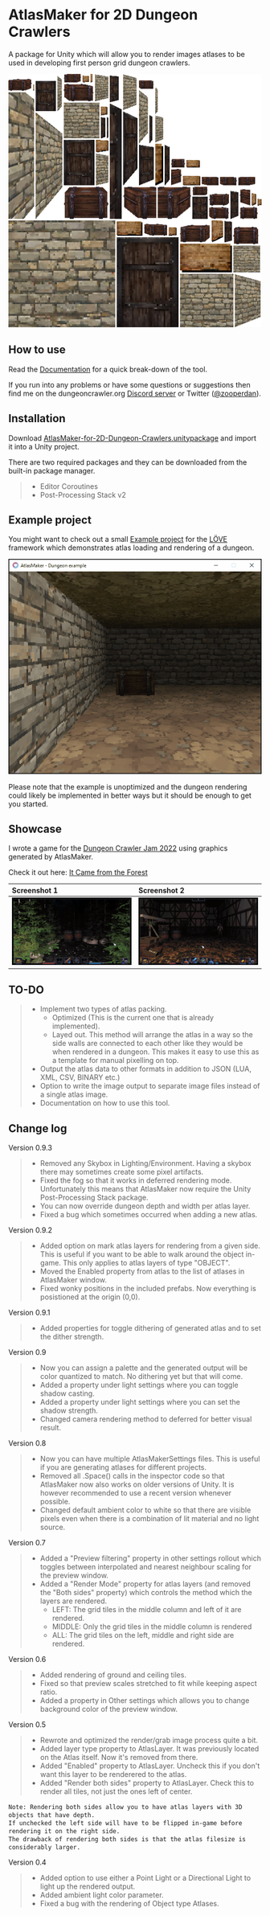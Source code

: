 # AtlasMaker for 2D Dungeon Crawlers
 A package for Unity which will allow you to render images atlases to be used in developing first person grid dungeon crawlers.
 
 ![AtlasMaker](Media/screenshot-2.png)

## How to use

Read the [Documentation](/Docs/documentation.md) for a quick break-down of the tool.

If you run into any problems or have some questions or suggestions then find me on the dungeoncrawler.org [Discord server](https://discord.gg/XerEseQ) or Twitter ([@zooperdan](https://twitter.com/zooperdan)).

## Installation

Download [AtlasMaker-for-2D-Dungeon-Crawlers.unitypackage](Package/AtlasMaker-for-2D-Dungeon-Crawlers.unitypackage) and import it into a Unity project.

There are two required packages and they can be downloaded from the built-in package manager.
>	- Editor Coroutines
>	- Post-Processing Stack v2

## Example project

You might want to check out a small [Example project](/Example/LÖVE/) for the [LÖVE](https://love2d.org/) framework which demonstrates atlas loading and rendering of a dungeon.

![AtlasMaker example](Media/example.gif)

Please note that the example is unoptimized and the dungeon rendering could likely be implemented in better ways but it should be enough to get you started.

## Showcase

I wrote a game for the [Dungeon Crawler Jam 2022](https://itch.io/jam/dcjam2022) using graphics generated by AtlasMaker.

Check it out here: [It Came from the Forest](https://zooperdan.itch.io/it-came-from-the-forest)

| Screenshot 1  | Screenshot 2 |
| :------------- |  :------------- |
| ![Screenshot](Media/icftf-screenshot-1.png)  | ![Screenshot](Media/icftf-screenshot-2.png)  |

## TO-DO

>	- Implement two types of atlas packing.
>		- Optimized (This is the current one that is already implemented).
>		- Layed out. This method will arrange the atlas in a way so the side walls are connected to each other like they would be when rendered in a dungeon. This makes it easy to use this as a template for manual pixelling on top.
>	- Output the atlas data to other formats in addition to JSON (LUA, XML, CSV, BINARY etc.)
>	- Option to write the image output to separate image files instead of a single atlas image.
>	- Documentation on how to use this tool.

## Change log

Version 0.9.3

>	- Removed any Skybox in Lighting/Environment. Having a skybox there may sometimes create some pixel artifacts.
>	- Fixed the fog so that it works in deferred rendering mode. Unfortunately this means that AtlasMaker now require the Unity Post-Processing Stack package.
>	- You can now override dungeon depth and width per atlas layer.
>	- Fixed a bug which sometimes occurred when adding a new atlas.

Version 0.9.2

>	- Added option on mark atlas layers for rendering from a given side. This is useful if you want to be able to walk around the object in-game. This only applies to atlas layers of type "OBJECT".
>	- Moved the Enabled property from atlas to the list of atlases in AtlasMaker window.
>	- Fixed wonky positions in the included prefabs. Now everything is posistioned at the origin (0,0).

Version 0.9.1

>	- Added properties for toggle dithering of generated atlas and to set the dither strength.

Version 0.9

>	- Now you can assign a palette and the generated output will be color quantized to match. No dithering yet but that will come.
>	- Added a property under light settings where you can toggle shadow casting.
>	- Added a property under light settings where you can set the shadow strength.
>	- Changed camera rendering method to deferred for better visual result.

Version 0.8

>	- Now you can have multiple AtlasMakerSettings files. This is useful if you are generating atlases for different projects.
>	- Removed all .Space() calls in the inspector code so that AtlasMaker now also works on older versions of Unity. It is however recommended to use a recent version whenever possible.
>	- Changed default ambient color to white so that there are visible pixels even when there is a combination of lit material and no light source.

Version 0.7

>	- Added a "Preview filtering" property in other settings rollout which toggles between interpolated and nearest neighbour scaling for the preview window.
>	- Added a "Render Mode" property for atlas layers (and removed the "Both sides" property) which controls the method which the layers are rendered.
>		- LEFT: The grid tiles in the middle column and left of it are rendered.
>		- MIDDLE: Only the grid tiles in the middle column is rendered
>		- ALL: The grid tiles on the left, middle and right side are rendered. 

Version 0.6

>	- Added rendering of ground and ceiling tiles.
>	- Fixed so that preview scales stretched to fit while keeping aspect ratio.
>	- Added a property in Other settings which allows you to change background color of the preview window.

Version 0.5

>	- Rewrote and optimized the render/grab image process quite a bit.
>	- Added layer type property to AtlasLayer. It was previously located on the Atlas itself. Now it's removed from there.
>	- Added "Enabled" property to AtlasLayer. Uncheck this if you don't want this layer to be renderered to the atlas.
>	- Added "Render both sides" property to AtlasLayer. Check this to render all tiles, not just the ones left of center.
	
	Note: Rendering both sides allow you to have atlas layers with 3D objects that have depth.
	If unchecked the left side will have to be flipped in-game before rendering it on the right side.
	The drawback of rendering both sides is that the atlas filesize is considerably larger.

Version 0.4

>	- Added option to use either a Point Light or a Directional Light to light up the rendered output.
>	- Added ambient light color parameter.
>	- Fixed a bug with the rendering of Object type Atlases.
